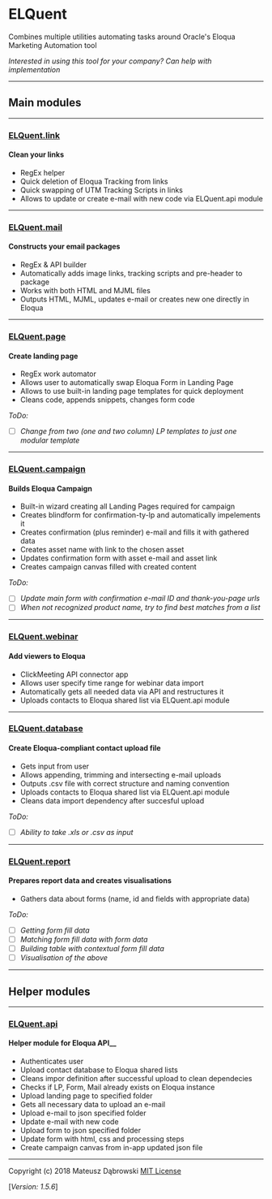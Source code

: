# ELQuent

Combines multiple utilities automating tasks around Oracle's Eloqua Marketing Automation tool

_Interested in using this tool for your company?
Can help with implementation_

---

## Main modules

---

### [ELQuent.link](utils/link.py)

#### Clean your links

- RegEx helper
- Quick deletion of Eloqua Tracking from links
- Quick swapping of UTM Tracking Scripts in links
- Allows to update or create e-mail with new code via ELQuent.api module

---

### [ELQuent.mail](utils/mail.py)

#### Constructs your email packages

- RegEx & API builder
- Automatically adds image links, tracking scripts and pre-header to package
- Works with both HTML and MJML files
- Outputs HTML, MJML, updates e-mail or creates new one directly in Eloqua

---

### [ELQuent.page](utils/page.py)

#### Create landing page

- RegEx work automator
- Allows user to automatically swap Eloqua Form in Landing Page
- Allows to use built-in landing page templates for quick deployment
- Cleans code, appends snippets, changes form code

_ToDo:_

- [ ] _Change from two (one and two column) LP templates to just one modular template_

---

### [ELQuent.campaign](utils/campaign.py)

#### Builds Eloqua Campaign

- Built-in wizard creating all Landing Pages required for campaign
- Creates blindform for confirmation-ty-lp and automatically impelements it
- Creates confirmation (plus reminder) e-mail and fills it with gathered data
- Creates asset name with link to the chosen asset
- Updates confirmation form with asset e-mail and asset link
- Creates campaign canvas filled with created content

_ToDo:_

- [ ] _Update main form with confirmation e-mail ID and thank-you-page urls_
- [ ] _When not recognized product name, try to find best matches from a list_

---

### [ELQuent.webinar](utils/webinar.py)

#### Add viewers to Eloqua

- ClickMeeting API connector app
- Allows user specify time range for webinar data import
- Automatically gets all needed data via API and restructures it
- Uploads contacts to Eloqua shared list via ELQuent.api module

---

### [ELQuent.database](utils/database.py)

#### Create Eloqua-compliant contact upload file

- Gets input from user
- Allows appending, trimming and intersecting e-mail uploads
- Outputs .csv file with correct structure and naming convention
- Uploads contacts to Eloqua shared list via ELQuent.api module
- Cleans data import dependency after succesful upload

_ToDo:_

- [ ] _Ability to take .xls or .csv as input_

---

### [ELQuent.report](utils/report.py)

#### Prepares report data and creates visualisations

- Gathers data about forms (name, id and fields with appropriate data)

_ToDo:_

- [ ] _Getting form fill data_
- [ ] _Matching form fill data with form data_
- [ ] _Building table with contextual form fill data_
- [ ] _Visualisation of the above_
 
---

## Helper modules

---

### [ELQuent.api](utils/api/api.py)

#### Helper module for Eloqua API__

- Authenticates user
- Upload contact database to Eloqua shared lists
- Cleans impor definition after successful upload to clean dependecies
- Checks if LP, Form, Mail already exists on Eloqua instance
- Upload landing page to specified folder
- Gets all necessary data to upload an e-mail
- Upload e-mail to json specified folder
- Update e-mail with new code
- Upload form to json specified folder
- Update form with html, css and processing steps
- Create campaign canvas from in-app updated json file

---

Copyright (c) 2018 Mateusz Dąbrowski [MIT License](LICENSE)

[_Version: 1.5.6_]
